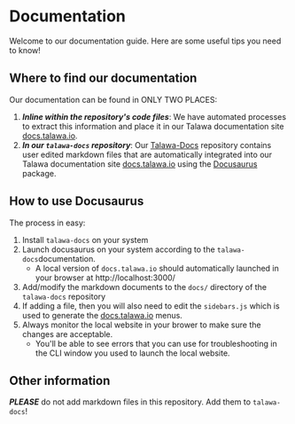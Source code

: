 # Documentation
Welcome to our documentation guide. Here are some useful tips you need to know!
## Where to find our documentation

Our documentation can be found in ONLY TWO PLACES:

1. ***Inline within the repository's code files***: We have automated processes to extract this information and place it in our Talawa documentation site [docs.talawa.io](https://docs.talawa.io/). 
1. ***In our `talawa-docs` repository***: Our [Talawa-Docs](https://github.com/PalisadoesFoundation/talawa-docs) repository contains user edited markdown files that are automatically integrated into our Talawa documentation site [docs.talawa.io](https://docs.talawa.io/) using the [Docusaurus](https://docusaurus.io/) package.

## How to use Docusaurus
The process in easy:
1. Install `talawa-docs` on your system
1. Launch docusaurus on your system according to the `talawa-docs`documentation. 
    - A local version of `docs.talawa.io` should automatically launched in your browser at http://localhost:3000/
1. Add/modify the markdown documents to the `docs/` directory of the `talawa-docs` repository
1. If adding a file, then you will also need to edit the `sidebars.js` which is used to generate the [docs.talawa.io](https://docs.talawa.io/) menus.
1. Always monitor the local website in your brower to make sure the changes are acceptable. 
    - You'll be able to see errors that you can use for troubleshooting in the CLI window you used to launch the local website.

## Other information
***PLEASE*** do not add markdown files in this repository. Add them to `talawa-docs`!
